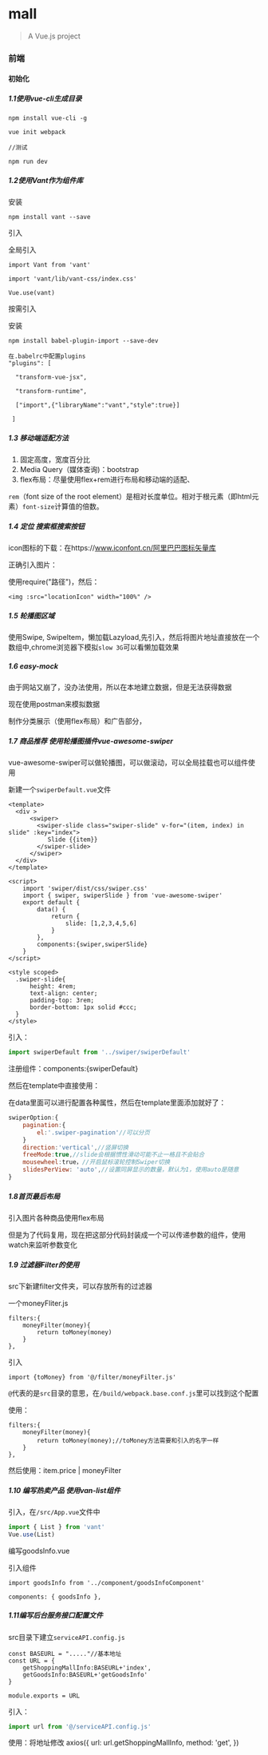 # mall
> A Vue.js project

### 前端

#### 初始化

##### 1.1使用vue-cli生成目录

```
npm install vue-cli -g

vue init webpack

//测试

npm run dev
```

##### 1.2使用Vant作为组件库

安装

```
npm install vant --save
```

引入

全局引入

```
import Vant from 'vant'

import 'vant/lib/vant-css/index.css'

Vue.use(vant)
```

按需引入

安装

```
npm install babel-plugin-import --save-dev
```

```
在.babelrc中配置plugins
"plugins": [

  "transform-vue-jsx", 

  "transform-runtime",

  ["import",{"libraryName":"vant","style":true}]

 ]
```
##### 1.3 移动端适配方法

1. 固定高度，宽度百分比
2. Media Query（媒体查询)：bootstrap
3. flex布局：尽量使用flex+rem进行布局和移动端的适配、

`rem`（font size of the root element）是相对长度单位。相对于根元素（即html元素）`font-size`计算值的倍数。

##### 1.4 定位 搜索框搜索按钮

icon图标的下载：在https://www.iconfont.cn/阿里巴巴图标矢量库

正确引入图片：

使用require("路径")，然后：

```
<img :src="locationIcon" width="100%" />
```

##### 1.5 轮播图区域

使用Swipe, SwipeItem，懒加载Lazyload,先引入，然后将图片地址直接放在一个数组中,chrome浏览器下模拟`slow 3G`可以看懒加载效果

##### 1.6 easy-mock

由于网站又崩了，没办法使用，所以在本地建立数据，但是无法获得数据

现在使用postman来模拟数据

制作分类展示（使用flex布局）和广告部分，

##### 1.7 商品推荐 使用轮播图插件vue-awesome-swiper

vue-awesome-swiper可以做轮播图，可以做滚动，可以全局挂载也可以组件使用

新建一个`swiperDefault.vue`文件

```
<template>
  <div >
      <swiper>
        <swiper-slide class="swiper-slide" v-for="(item, index) in slide" :key="index">
           Slide {{item}} 
        </swiper-slide>
      </swiper>
  </div>
</template>

<script>
    import 'swiper/dist/css/swiper.css' 
    import { swiper, swiperSlide } from 'vue-awesome-swiper'
    export default {
        data() {
            return {
                slide: [1,2,3,4,5,6]
            }
        },
        components:{swiper,swiperSlide}
    }
</script>

<style scoped>
  .swiper-slide{
      height: 4rem;
      text-align: center;
      padding-top: 3rem;
      border-bottom: 1px solid #ccc;
  }
</style>
```

引入：

```javascript
import swiperDefault from '../swiper/swiperDefault'
```

注册组件：components:{swiperDefault}

然后在template中直接使用：<swiperDefault></swiperDefault>

在data里面可以进行配置各种属性，然后在template里面添加就好了：

```javascript
swiperOption:{
    pagination:{
        el:'.swiper-pagination'//可以分页
    }
    direction:'vertical',//竖屏切换
    freeMode:true,//slide会根据惯性滑动可能不止一格且不会贴合
    mousewheel:true，//开启鼠标滚轮控制Swiper切换
    slidesPerView: 'auto',//设置同屏显示的数量，默认为1，使用auto是随意
}
```

##### 1.8首页最后布局

引入图片各种商品使用flex布局

但是为了代码复用，现在把这部分代码封装成一个可以传递参数的组件，使用watch来监听参数变化

##### 1.9 过滤器Filter的使用

src下新建filter文件夹，可以存放所有的过滤器

一个moneyFliter.js

```
filters:{
    moneyFilter(money){
        return toMoney(money)
    }  
},
```

引入

```
import {toMoney} from '@/filter/moneyFilter.js'
```

`@`代表的是`src`目录的意思，在`/build/webpack.base.conf.js`里可以找到这个配置

使用：

```
filters:{
    moneyFilter(money){
        return toMoney(money);//toMoney方法需要和引入的名字一样
    }  
},
```

然后使用：item.price | moneyFilter

##### 1.10 编写热卖产品 使用van-list组件

引入，在`/src/App.vue`文件中

```javascript
import { List } from 'vant'
Vue.use(List)
```

编写goodsInfo.vue

引入组件

```
import goodsInfo from '../component/goodsInfoComponent'
```

```
components: { goodsInfo },
```

##### 1.11编写后台服务接口配置文件

src目录下建立`serviceAPI.config.js`

```
const BASEURL = "....."//基本地址
const URL = {
    getShoppingMallInfo:BASEURL+'index',
    getGoodsInfo:BASEURL+'getGoodsInfo'
}

module.exports = URL
```

引入：

```javascript
import url from '@/serviceAPI.config.js'
```

使用：将地址修改
axios({
    url: url.getShoppingMallInfo,
    method: 'get',
})